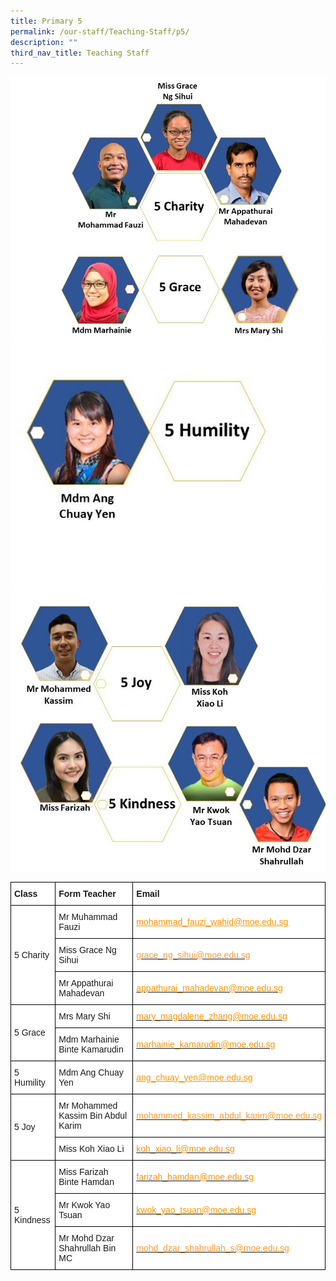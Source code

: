 ```yaml
---
title: Primary 5
permalink: /our-staff/Teaching-Staff/p5/
description: ""
third_nav_title: Teaching Staff
---
```

![](/images/p5221.jpeg)
![](/images/p5222.jpeg)
![](/images/p5223.jpeg)

<style type="text/css">
.tg  {border-collapse:collapse;border-spacing:0;margin:0px auto;}
.tg td{border-color:black;border-style:solid;border-width:1px;font-family:Arial, sans-serif;font-size:14px;
  overflow:hidden;padding:10px 5px;word-break:normal;}
.tg th{border-color:black;border-style:solid;border-width:1px;font-family:Arial, sans-serif;font-size:14px;
  font-weight:normal;overflow:hidden;padding:10px 5px;word-break:normal;}
.tg .tg-sce8{background-color:#FFF;color:#FC9400;text-align:left;text-decoration:underline;vertical-align:middle}
.tg .tg-8rcp{background-color:#FFF;font-weight:bold;text-align:left;vertical-align:middle}
.tg .tg-zr06{background-color:#FFF;text-align:left;vertical-align:middle}
.tg .tg-794o{background-color:#FFF;color:#F93;text-align:left;text-decoration:underline;vertical-align:middle}
</style>
<table class="tg">
<tbody>
  <tr>
    <td class="tg-8rcp">Class</td>
    <td class="tg-8rcp">Form Teacher</td>
    <td class="tg-8rcp">Email</td>
  </tr>
  <tr>
    <td class="tg-zr06" rowspan="3">5 Charity</td>
    <td class="tg-zr06">Mr Muhammad Fauzi </td>
    <td class="tg-sce8"><a href="mailto:mohammad_fauzi_wahid@moe.edu.sg"><span style="text-decoration:underline;color:#FC9400">mohammad_fauzi_wahid@moe.edu.sg</span></a></td>
  </tr>
  <tr>
    <td class="tg-zr06">Miss Grace Ng Sihui</td>
    <td class="tg-794o"><a href="mailto:grace_ng_sihui@moe.edu.sg" target="_blank" rel="noopener noreferrer"><span style="color:#F93">grace_ng_sihui@moe.edu.sg</span></a></td>
  </tr>
  <tr>
    <td class="tg-zr06">Mr Appathurai Mahadevan</td>
    <td class="tg-zr06"><a href="mailto:appathurai_mahadevan@moe.edu.sg" target="_blank" rel="noopener noreferrer"><span style="color:#FC9400">appathurai_mahadevan@moe.edu.sg</span></a></td>
  </tr>
  <tr>
    <td class="tg-zr06" rowspan="2">5 Grace</td>
    <td class="tg-zr06">Mrs Mary Shi</td>
    <td class="tg-zr06"><a href="mailto:mary_magdalene_zhang@moe.edu.sg" target="_blank" rel="noopener noreferrer"><span style="color:#FC9400">mary_magdalene_zhang@moe.edu.sg</span></a></td>
  </tr>
  <tr>
    <td class="tg-zr06">Mdm Marhainie Binte Kamarudin</td>
    <td class="tg-zr06"><a href="mailto:marhainie_kamarudin@moe.edu.sg" target="_blank" rel="noopener noreferrer"><span style="color:#FC9400">marhainie_kamarudin@moe.edu.sg</span></a></td>
  </tr>
  <tr>
    <td class="tg-zr06"><span style="font-weight:400;font-style:normal">5 Humility</span></td>
    <td class="tg-zr06">Mdm Ang Chuay Yen</td>
    <td class="tg-sce8"><a href="mailto:ang_chuay_yen@moe.edu.sg"><span style="text-decoration:underline;color:#FC9400">ang_chuay_yen@moe.edu.sg</span></a></td>
  </tr>
  <tr>
    <td class="tg-zr06" rowspan="2">5 Joy</td>
    <td class="tg-zr06">Mr Mohammed Kassim Bin Abdul Karim</td>
    <td class="tg-794o"><a href="mailto:mohammed_kassim_abdul_karim@moe.edu.sg%20"><span style="color:#F93">mohammed_kassim_abdul_karim@moe.edu.sg</span></a></td>
  </tr>
  <tr>
    <td class="tg-zr06">Miss Koh Xiao Li</td>
    <td class="tg-zr06"><a href="mailto:koh_xiao_li@moe.edu.sg" target="_blank" rel="noopener noreferrer"><span style="color:#FC9400">koh_xiao_li@moe.edu.sg</span></a></td>
  </tr>
  <tr>
    <td class="tg-zr06" rowspan="3">5 Kindness  </td>
    <td class="tg-zr06">Miss Farizah Binte Hamdan</td>
    <td class="tg-zr06"><a href="mailto:farizah_hamdan@moe.edu.sg" target="_blank" rel="noopener noreferrer"><span style="color:#FC9400">farizah_hamdan@moe.edu.sg</span></a></td>
  </tr>
  <tr>
    <td class="tg-zr06">Mr Kwok Yao Tsuan</td>
    <td class="tg-zr06"><a href="mailto:kwok_yao_tsuan@moe.edu.sg" target="_blank" rel="noopener noreferrer"><span style="color:#FC9400">kwok_yao_tsuan@moe.edu.sg</span></a></td>
  </tr>
  <tr>
    <td class="tg-zr06">Mr Mohd Dzar Shahrullah Bin MC</td>
    <td class="tg-794o"><a href="mailto:mohd_dzar_shahrullah_s@moe.edu.sg"><span style="color:#F93">mohd_dzar_shahrullah_s@moe.edu.sg</span></a></td>
  </tr>
</tbody>
</table>